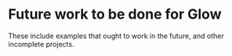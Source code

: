 # Future work to be done for Glow

These include examples that ought to work in the future,
and other incomplete projects.
